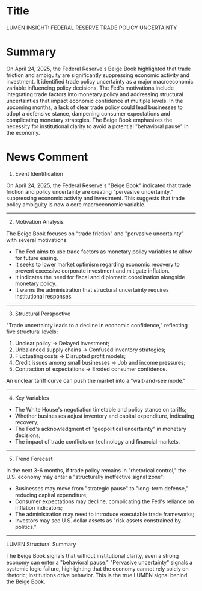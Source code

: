 # Title
LUMEN INSIGHT: FEDERAL RESERVE TRADE POLICY UNCERTAINTY

# Summary
On April 24, 2025, the Federal Reserve's Beige Book highlighted that trade friction and ambiguity are significantly suppressing economic activity and investment. It identified trade policy uncertainty as a major macroeconomic variable influencing policy decisions. The Fed's motivations include integrating trade factors into monetary policy and addressing structural uncertainties that impact economic confidence at multiple levels. In the upcoming months, a lack of clear trade policy could lead businesses to adopt a defensive stance, dampening consumer expectations and complicating monetary strategies. The Beige Book emphasizes the necessity for institutional clarity to avoid a potential "behavioral pause" in the economy.

# News Comment
1. Event Identification

On April 24, 2025, the Federal Reserve's "Beige Book" indicated that trade friction and policy uncertainty are creating "pervasive uncertainty," suppressing economic activity and investment. This suggests that trade policy ambiguity is now a core macroeconomic variable.

---

2. Motivation Analysis

The Beige Book focuses on "trade friction" and "pervasive uncertainty" with several motivations:
- The Fed aims to use trade factors as monetary policy variables to allow for future easing.
- It seeks to lower market optimism regarding economic recovery to prevent excessive corporate investment and mitigate inflation.
- It indicates the need for fiscal and diplomatic coordination alongside monetary policy.
- It warns the administration that structural uncertainty requires institutional responses.

---

3. Structural Perspective

"Trade uncertainty leads to a decline in economic confidence," reflecting five structural levels:
1. Unclear policy → Delayed investment;
2. Unbalanced supply chains → Confused inventory strategies;
3. Fluctuating costs → Disrupted profit models;
4. Credit issues among small businesses → Job and income pressures;
5. Contraction of expectations → Eroded consumer confidence.

An unclear tariff curve can push the market into a "wait-and-see mode."

---

4. Key Variables
- The White House's negotiation timetable and policy stance on tariffs;
- Whether businesses adjust inventory and capital expenditure, indicating recovery;
- The Fed's acknowledgment of "geopolitical uncertainty" in monetary decisions;
- The impact of trade conflicts on technology and financial markets.

---

5. Trend Forecast

In the next 3-6 months, if trade policy remains in "rhetorical control," the U.S. economy may enter a "structurally ineffective signal zone":
- Businesses may move from "strategic pause" to "long-term defense," reducing capital expenditure;
- Consumer expectations may decline, complicating the Fed's reliance on inflation indicators;
- The administration may need to introduce executable trade frameworks;
- Investors may see U.S. dollar assets as "risk assets constrained by politics."

---

LUMEN Structural Summary

The Beige Book signals that without institutional clarity, even a strong economy can enter a "behavioral pause." "Pervasive uncertainty" signals a systemic logic failure, highlighting that the economy cannot rely solely on rhetoric; institutions drive behavior. This is the true LUMEN signal behind the Beige Book.
